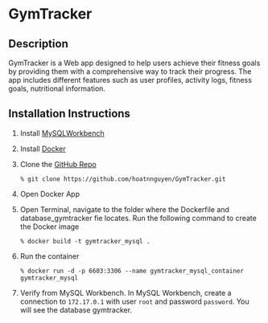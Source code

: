 # GymTracker

## Description

GymTracker is a Web app designed to help users achieve their fitness goals by providing them with a comprehensive way to track their progress. The app includes different features such as user profiles, activity logs, fitness goals, nutritional information.

## Installation Instructions

1. Install [MySQLWorkbench](https://www.mysql.com/products/workbench/)
2. Install [Docker](https://docs.docker.com/get-docker/)
3. Clone the [GitHub Repo](https://github.com/hoatnnguyen/GymTracker.git)

   ```
   % git clone https://github.com/hoatnnguyen/GymTracker.git
   ```

4. Open Docker App
5. Open Terminal, navigate to the folder where the Dockerfile and database_gymtracker fie locates. Run the following command to create the Docker image
   ```
   % docker build -t gymtracker_mysql .
   ```
6. Run the container
   ```
   % docker run -d -p 6603:3306 --name gymtracker_mysql_container gymtracker_mysql
   ```
7. Verify from MySQL Workbench. In MySQL Workbench, create a connection to `172.17.0.1` with user `root` and password `password`. You will see the database gymtracker.
